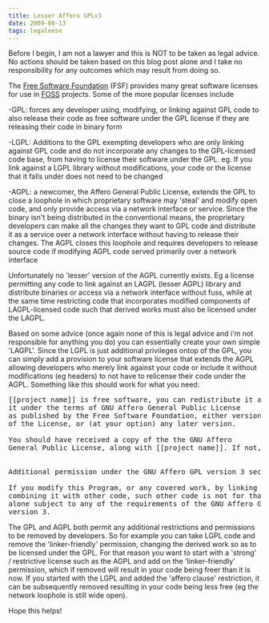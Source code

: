 ```yaml
---
title: Lesser Affero GPLv3
date: 2009-08-13
tags: legaleese
---
```


Before I begin, I am not a lawyer and this is NOT to be taken as legal advice. No actions should be taken based on this blog post alone and I take no responsibility for any outcomes which may result from doing so.

The <a href="http://fsf.org">Free Software Foundation</a> (FSF) provides many great software licenses for use in <a href="http://en.wikipedia.org/wiki/Free_and_open_source_software">FOSS</a> projects. Some of the more popular licenses include

-GPL: forces any developer using, modifying, or linking against GPL code to also release their code as free software under the GPL license if they are releasing their code in binary form

-LGPL: Additions to the GPL exempting developers who are only linking against GPL code and do not incorporate any changes to the GPL-licensed code base, from having to license their software under the GPL. eg. If you link against a LGPL library without modifications, your code or the license that it falls under does not need to be changed

-AGPL: a newcomer, the Affero General Public License, extends the GPL to close a loophole in which proprietary software may 'steal' and modify open code, and only provide access via a network interface or service. Since the binary isn't being distributed in the conventional means, the proprietary developers can make all the changes they want to GPL code and distribute it as a service over a network interface without having to release their changes. The AGPL closes this loophole and requires developers to release source code if modifying AGPL code served  primarily over a network interface<br/>

Unfortunately no 'lesser' version of the AGPL currently exists. Eg a license permitting any code to link against an LAGPL (lesser AGPL) library and distribute binaries or access via a network interface without fuss, while at the same time restricting code that incorporates modified components of LAGPL-licensed code such that derived works must also be licensed under the LAGPL.

Based on some advice (once again none of this is legal advice and i'm not responsible for anything you do) you can essentially create your own simple 'LAGPL'. Since the LGPL is just additional privileges ontop of the GPL, you can simply add a provision to your software license that extends the AGPL allowing developers who merely link against your code or include it without modifications (eg headers) to not have to relicense their code under the AGPL. Something like this should work for what you need:

<pre>
[[project name]] is free software, you can redistribute it and/or modify
it under the terms of GNU Affero General Public License
as published by the Free Software Foundation, either version 3
of the License, or (at your option) any later version.

You should have received a copy of the the GNU Affero
General Public License, along with [[project name]]. If not, see
<http://www.gnu.org/licenses/>

Additional permission under the GNU Affero GPL version 3 section 7:

If you modify this Program, or any covered work, by linking or
combining it with other code, such other code is not for that reason
alone subject to any of the requirements of the GNU Affero GPL
version 3.
</pre>

The GPL and AGPL both permit any additional restrictions and permissions to be removed by developers. So for example you can take LGPL code and remove the 'linker-friendly' permission, changing the derived work so as to be licensed under the GPL. For that reason you want to start with a 'strong' / restrictive license such as the AGPL and add on the 'linker-friendly' permission, which if removed will result in your code being freer than it is now. If you started with the LGPL and added the 'affero clause' restriction, it can be subsequently removed resulting in your code being less free (eg the network loophole is still wide open). 

Hope this helps!
